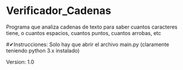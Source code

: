 # Verificador_Cadenas

Programa que analiza cadenas de texto para saber cuantos caracteres tiene, o cuantos espacios, cuantos puntos, cuantos arrobas, etc

  #✔Instrucciones:
Solo hay que abrir el archivo main.py (claramente teniendo python 3.x instalado)

Version: 1.0
